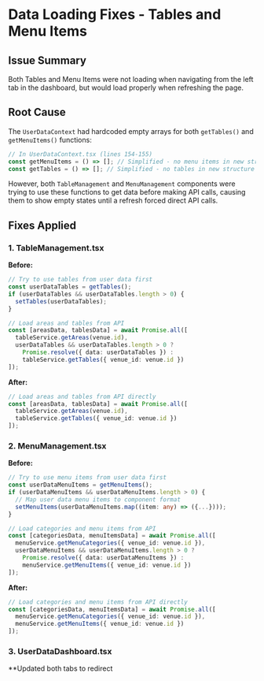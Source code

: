 # Data Loading Fixes - Tables and Menu Items

## Issue Summary
Both Tables and Menu Items were not loading when navigating from the left tab in the dashboard, but would load properly when refreshing the page.

## Root Cause
The `UserDataContext` had hardcoded empty arrays for both `getTables()` and `getMenuItems()` functions:

```typescript
// In UserDataContext.tsx (lines 154-155)
const getMenuItems = () => []; // Simplified - no menu items in new structure
const getTables = () => []; // Simplified - no tables in new structure
```

However, both `TableManagement` and `MenuManagement` components were trying to use these functions to get data before making API calls, causing them to show empty states until a refresh forced direct API calls.

## Fixes Applied

### 1. TableManagement.tsx
**Before:**
```typescript
// Try to use tables from user data first
const userDataTables = getTables();
if (userDataTables && userDataTables.length > 0) {
  setTables(userDataTables);
}

// Load areas and tables from API
const [areasData, tablesData] = await Promise.all([
  tableService.getAreas(venue.id),
  userDataTables && userDataTables.length > 0 ? 
    Promise.resolve({ data: userDataTables }) : 
    tableService.getTables({ venue_id: venue.id })
]);
```

**After:**
```typescript
// Load areas and tables from API directly
const [areasData, tablesData] = await Promise.all([
  tableService.getAreas(venue.id),
  tableService.getTables({ venue_id: venue.id })
]);
```

### 2. MenuManagement.tsx
**Before:**
```typescript
// Try to use menu items from user data first
const userDataMenuItems = getMenuItems();
if (userDataMenuItems && userDataMenuItems.length > 0) {
  // Map user data menu items to component format
  setMenuItems(userDataMenuItems.map((item: any) => ({...})));
}

// Load categories and menu items from API
const [categoriesData, menuItemsData] = await Promise.all([
  menuService.getMenuCategories({ venue_id: venue.id }),
  userDataMenuItems && userDataMenuItems.length > 0 ? 
    Promise.resolve({ data: userDataMenuItems }) : 
    menuService.getMenuItems({ venue_id: venue.id })
]);
```

**After:**
```typescript
// Load categories and menu items from API directly
const [categoriesData, menuItemsData] = await Promise.all([
  menuService.getMenuCategories({ venue_id: venue.id }),
  menuService.getMenuItems({ venue_id: venue.id })
]);
```

### 3. UserDataDashboard.tsx
**Updated both tabs to redirect